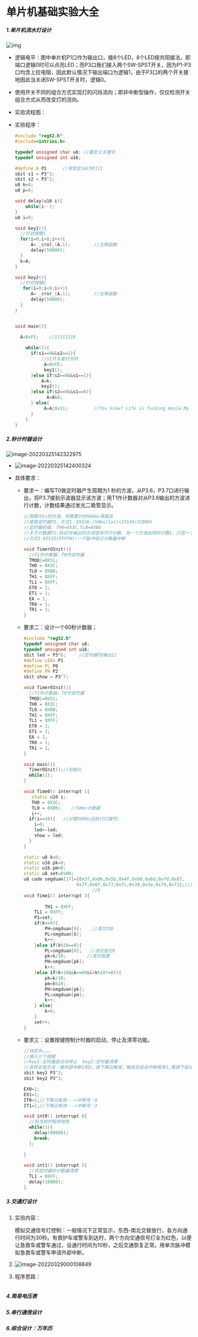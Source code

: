 # 单片机基础实验大全



##### 1.单片机流水灯设计

![img](file:///C:\Users\qin\AppData\Local\Temp\ksohtml\wps87A0.tmp.jpg)

- 逻辑电平：图中单片机P1口作为输出口，接8个LED，8个LED按共阳接法，即端口逻辑0时可以点亮LED；而P3口我们接入两个SW-SPST开关，因为P1-P3口均含上拉电阻，因此默认情况下输出端口为逻辑1，由于P3口的两个开关接地因此当关闭SW-SPST开关时，逻辑0。

- 使用开关不同的组合方式实现灯的闪烁流向；即非中断型操作，仅仅检测开关组合方式从而改变灯的流向。

- 实验流程图：

- 实验程序：

  ```c++
  #include "reg52.h"
  #include<intrins.h>
  
  typedef unsigned char u8;	//重定义关键字
  typedef unsigned int u16;
  
  #define A P1		//用宏定义A为P1口
  sbit s1 = P3^3;
  sbit s2 = P3^2;
  u8 k=0;
  u8 p=0;
  
  void delay(u16 i){
      while(i--);
  }
  u8 i=0;
  
  void key1(){
  	//针对按键1
  	for(i=0;i<8;i++){
  		A= _crol_(A,1);			//左移函数
  		delay(50000);
  	}
  	k=A;
  }
  
  void key2(){
  	//针对按键2
  	 for(i=0;i<8;i++){
  		A= _cror_(A,1);			//右移函数
  		delay(50000);
  	}
  }
  
  
  void main(){
  
  	A=0xFE;	   //11111110
  	
      while(1){
  		if(s1==0&&s2==1){
  			//s1开关是打开的
  			 A=0xFE;
  			 key1();
  		}else if(s2==0&&s1==1){
  			A=k;
  			key2();
  		}else if(s2==0&&s1==0){
  			  A=A&0;
  		} else{
  			 A=A|0x11;			//You know? Life is fucking movie.My name is ChenHaoNan.
  		}      	 
      }
  }
  ```

##### 2.秒计时器设计

![image-20220325142322975](../AppData/Roaming/Typora/typora-user-images/image-20220325142322975.png)

- ![image-20220325142400324](../AppData/Roaming/Typora/typora-user-images/image-20220325142400324.png)

- 具体要求：

  - 要求一：编写T0做定时器产生周期为1 秒的方波，从P3.6，P3.7口进行输出，将P3.7接到示波器显示该方波；用T1作计数器对从P3.6输出的方波进行计数，计数结果通过发光二极管显示。

    ```c++
    //周期为1s的方波，则需要计时500ms再取反
    //使用定时器TO，方式1：65536-(50ms/1us)=15536(3CB0H)
    //定时器初值: TH0=0X3C,TL0=0XB0
    //关于计数器T1:将从T0输出的方波信号尽行计数，当一个方波出现时计数1，灯亮一下
    //方式1:65535(FFFFH);一个脉冲经过计数器中断
    
    void TimerOInit(){
      //T1作计数器，T0作定时器
      TMOD|=0X51;
      TH0 = 0X3C;
      TL0 = 0XB0;
      TH1 = 0XFF;
      TL1 = 0XFF;
      ET0 = 1;
      ET1 = 1;
      EA = 1;
      TR0 = 1;
      TR1 = 1;
    }
    ```

  - 要求二：设计一个60秒计数器；

    ```c++
    #include "reg52.h"
    typedef unsigned char u8;
    typedef unsigned int u16;
    sbit led = P3^6;	 //定时器T0输出口
    #define LEDs P1
    #define PL P0
    #define PH P2
    sbit show = P3^7;
    
    void Timer0Init(){
      //T1作计数器，T0作定时器
      TMOD|=0X51;
      TH0 = 0X3C;
      TL0 = 0XB0;
      TH1 = 0XFF;
      TL1 = 0XFF;
      ET0 = 1;
      ET1 = 1;
      EA = 1;
      TR0 = 1;
      TR1 = 1;
    }
    
    void main(){
      Timer0Init();//初始化
      while(1);
    }
    
    void Time0() interrupt 1{
       static u16 i;
       TH0 = 0X3C;
       TL0 = 0XB0;	  //50ms计数器
       i++;
      if(i==10){   //计数500ms后执行灯操作;
        i=0;
        led=~led;
    	show = led;
      }
    }
    
    static u8 k=0;
    static u16 pk=0;
    static u16 pm=0;
    static u8 set=0x00;
    u8 code smgduan[17]={0x3f,0x06,0x5b,0x4f,0x66,0x6d,0x7d,0x07,
    					0x7f,0x6f,0x77,0x7c,0x39,0x5e,0x79,0x71};//显示0~F的值
    						  //9
    void Time1() interrupt 3{
    	
    		TH1 = 0XFF;
        TL1 = 0XFF;
    	P1=set;
    	if(k<=9){
    		PH=smgduan[0];	  //高位位0
    		PL=smgduan[k];
    		k++;	
    	}else if(k%10==0){
    		PL=smgduan[0];	 //进位低位0
    		pk=k/10;		//高位取整
    		PH=smgduan[pk];
    		k++;
    	}else if(k>10&&k<=60&&(k%10!=0)){
    		pk=k/10;
    		pm=k%10;
    		PH=smgduan[pk];
    		PL=smgduan[pm];
    		k++;
    	} else{
    		k=0;
    	}
    	set++;
    }
    ```

    

  - 要求三：设置按键控制计时器的启动、停止及清零功能。

    ```c++
    //待定中。。。。
    //接入三个按键
    //key1:定时器启动与停止  key2:定时器清零
    //具体实现方法：接外部中断1和2，按下降沿触发，触发后启动中断程序1,再按下启动定时器中断程序；按键二是清零工作，即将当前计数器清理0
    sbit key1 P3^2;
    sbit key2 P3^3;
    
    EX0=1;
    EX1=1;
    IT0=1;//下降沿有效--->中断号：0
    IT1=1;//下降沿有效--->中断号：2
    
    void int0() interrupt 0{
      //将当前的程序锁死
      while(1){
        delay(60000);
        break;
      };
      
    }
    
    void int1() interrupt 2{
      //将定时器的计数器清零
      TL1 = 0XFF;
      delay(10000);
    }
    
    
    ```

##### 3.交通灯设计

1. 实验内容：

   ​    模拟交通信号灯控制：一般情况下正常显示，东西-南北交替放行，各方向通行时间为30秒。有救护车或警车到达时，两个方向交通信号灯全为红色，以便让急救车或警车通过，设通行时间为10秒，之后交通恢复正常。用单次脉冲模拟急救车或警车申请外部中断。 

2. ![image-20220329000108849](../../AppData/Roaming/Typora/typora-user-images/image-20220329000108849.png)

3. 程序思路：

   ```
   
   ```

   

##### 4.简易电压表

##### 5.串行通信设计

##### 6.综合设计：万年历